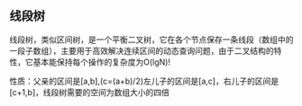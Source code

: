 
## 线段树

线段树，类似区间树，是一个平衡二叉树，它在各个节点保存一条线段（数组中的一段子数组），主要用于高效解决连续区间的动态查询问题，由于二叉结构的特性，它基本能保持每个操作的复杂度为O(lgN)!

性质：父亲的区间是[a,b],(c=(a+b)/2)左儿子的区间是[a,c]，右儿子的区间是[c+1,b]，线段树需要的空间为数组大小的四倍
